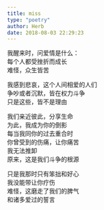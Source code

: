 ```yaml
---  
title: miss  
type: "poetry"  
author: Herb  
date: 2018-08-03 22:29:23  
---  
```

我醒来时，问爱情是什么：  
每个人都受挫折而成长  
难怪，众生皆苦  

我感到悲哀，这个人间相爱的人们  
争吵或者沉默，皆在权力斗争  
只是这些，皆不是理由  

我们亲近彼此，分享生命  
为此，我成为你的倒影  
每当我同你的过去重合时  
你曾受到的伤痛，让你痛苦  
我无法推卸  
原来，这是我们斗争的根源  

只是我那时只有笨拙和好心  
我没能带让你疗伤  
难怪，这磨走了我们的脾气  
和诸多爱过的誓言